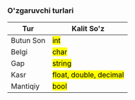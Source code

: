 ### O'zgaruvchi turlari
| Tur       | Kalit So'z                          |
| --------- | ----------------------------------- |
| Butun Son | <mark>int</mark>                    |
| Belgi     | <mark>char</mark>                   |
| Gap       | <mark>string</mark>                 |
| Kasr      | <mark>float, double, decimal</mark> |
| Mantiqiy  | <mark>bool</mark>                   |